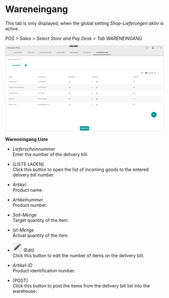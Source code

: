 # Wareneingang

This tab is only displayed, when the global setting *Shop-Lieferungen aktiv* is active.

*POS > Sales > Select Store and Pay Desk > Tab WARENEINGANG*

![Wareneingang](../../Assets/Screenshots/POS/Sales/Wareneingang/WareneingangListe.png "[Wareneingang]")

**Wareneingang Liste**

- *Lieferscheinnummer*    
    Enter the number of the delivery bill.

- [LISTE LADEN]   
    Click this button to open the list of incoming goods to the entered delivery bill number.

- *Artikel*    
    Product name.

- *Artikelnummer*    
    Product number.

- *Soll-Menge*    
    Target quantity of the item.

- *Ist-Menge*    
    Actual quantity of the item.

- ![Edit](../../Assets/Icons/Edit02.png "[Edit]") (Edit)   
    Click this button to edit the number of items on the delivery bill.

- *Artikel-ID*    
    Product identification number.

- [POST]   
    Click this button to post the items from the delivery bill list into the warehouse.


[comment]: <> (to be completed)

